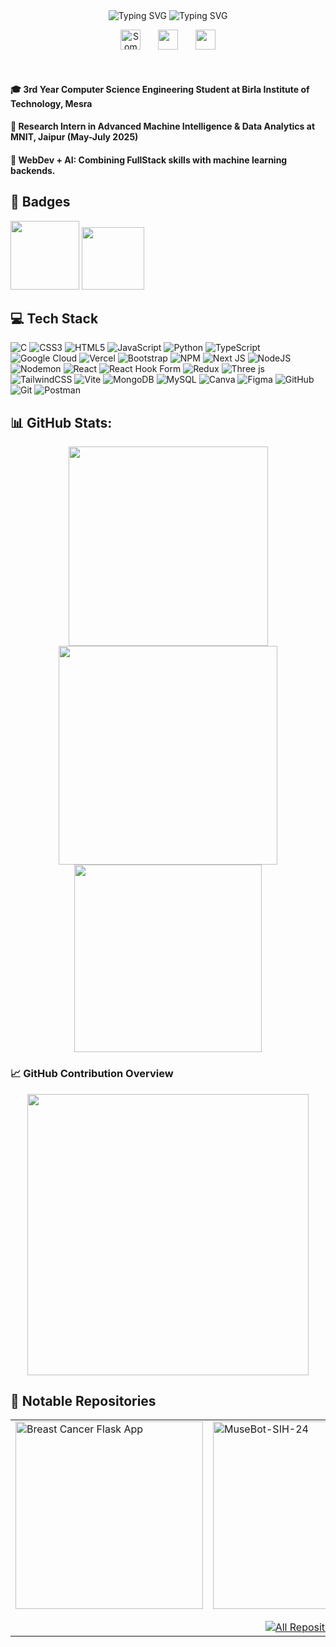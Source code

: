<div align="center" style="line-height: -1;">
  <img src="https://readme-typing-svg.herokuapp.com?font=Fira+Code&weight=500&size=30&duration=1&pause=1000&color=F7F7F7FF&center=true&vCenter=true&repeat=false&width=600&lines=Somesh+Goyal" alt="Typing SVG" />
  <img src="https://readme-typing-svg.herokuapp.com?font=Fira+Code&weight=500&size=25&duration=3000&pause=1000&color=F7F7F7FF&center=true&vCenter=true&repeat=false&width=650&lines=Hey,+Welcome+to+my+GitHub+👋" alt="Typing SVG" />
  <!-- Social icons section -->
  <p align="center">
  <a href="https://www.linkedin.com/in/somesh-goyal"><img width="32px" alt="Somesh's LinkedIn" title="LinkedIn" src="https://skillicons.dev/icons?i=linkedin"/></a>
  &#8287;&#8287;&#8287;&#8287;&#8287;
  <a href="https://discord.gg/someshog" alt="Discord" title="Somesh's Discord"><img width="32px" src="https://skillicons.dev/icons?i=discord"/></a>
  &#8287;&#8287;&#8287;&#8287;&#8287;
 <a href="mailto:workwithsomesh1@gmail.com">
  <img src="https://skillicons.dev/icons?i=gmail" width="32">
</a>
</p>
</div>
<br/>

#### 🎓 3rd Year Computer Science Engineering Student at Birla Institute of Technology, Mesra

#### 🔬 Research Intern in Advanced Machine Intelligence & Data Analytics at MNIT, Jaipur (May-July 2025)

#### 🤖 WebDev + AI: Combining FullStack skills with machine learning backends.



## 🏅 Badges
<a href="https://gssoc.girlscript.tech/leaderboard"><img src="https://raw.githubusercontent.com/GSSoC24/Postman-Challenge/main/docs/assets/1.png" width="110px" height="110px"></a> <a href="https://holopin.io/@somesh_goyal"><img src="https://assets.holopin.io/hf2024levels/level4-sloth-hello-tea-hoodie-witch-eclipse.webp" width="100px" height="100px"></a>




## 💻 Tech Stack

![C](https://img.shields.io/badge/c-%2300599C.svg?style=for-the-badge&logo=c&logoColor=white) ![CSS3](https://img.shields.io/badge/css3-%231572B6.svg?style=for-the-badge&logo=css3&logoColor=white) ![HTML5](https://img.shields.io/badge/html5-%23E34F26.svg?style=for-the-badge&logo=html5&logoColor=white) ![JavaScript](https://img.shields.io/badge/javascript-%23323330.svg?style=for-the-badge&logo=javascript&logoColor=%23F7DF1E) ![Python](https://img.shields.io/badge/python-3670A0?style=for-the-badge&logo=python&logoColor=ffdd54) ![TypeScript](https://img.shields.io/badge/typescript-%23007ACC.svg?style=for-the-badge&logo=typescript&logoColor=white) ![Google Cloud](https://img.shields.io/badge/GoogleCloud-%234285F4.svg?style=for-the-badge&logo=google-cloud&logoColor=white) ![Vercel](https://img.shields.io/badge/vercel-%23000000.svg?style=for-the-badge&logo=vercel&logoColor=white) ![Bootstrap](https://img.shields.io/badge/bootstrap-%238511FA.svg?style=for-the-badge&logo=bootstrap&logoColor=white) ![NPM](https://img.shields.io/badge/NPM-%23CB3837.svg?style=for-the-badge&logo=npm&logoColor=white) ![Next JS](https://img.shields.io/badge/Next-black?style=for-the-badge&logo=next.js&logoColor=white) ![NodeJS](https://img.shields.io/badge/node.js-6DA55F?style=for-the-badge&logo=node.js&logoColor=white) ![Nodemon](https://img.shields.io/badge/NODEMON-%23323330.svg?style=for-the-badge&logo=nodemon&logoColor=%BBDEAD) ![React](https://img.shields.io/badge/react-%2320232a.svg?style=for-the-badge&logo=react&logoColor=%2361DAFB) ![React Hook Form](https://img.shields.io/badge/React%20Hook%20Form-%23EC5990.svg?style=for-the-badge&logo=reacthookform&logoColor=white) ![Redux](https://img.shields.io/badge/redux-%23593d88.svg?style=for-the-badge&logo=redux&logoColor=white) ![Three js](https://img.shields.io/badge/threejs-black?style=for-the-badge&logo=three.js&logoColor=white) ![TailwindCSS](https://img.shields.io/badge/tailwindcss-%2338B2AC.svg?style=for-the-badge&logo=tailwind-css&logoColor=white) ![Vite](https://img.shields.io/badge/vite-%23646CFF.svg?style=for-the-badge&logo=vite&logoColor=white) ![MongoDB](https://img.shields.io/badge/MongoDB-%234ea94b.svg?style=for-the-badge&logo=mongodb&logoColor=white) ![MySQL](https://img.shields.io/badge/mysql-4479A1.svg?style=for-the-badge&logo=mysql&logoColor=white) ![Canva](https://img.shields.io/badge/Canva-%2300C4CC.svg?style=for-the-badge&logo=Canva&logoColor=white) ![Figma](https://img.shields.io/badge/figma-%23F24E1E.svg?style=for-the-badge&logo=figma&logoColor=white) ![GitHub](https://img.shields.io/badge/github-%23121011.svg?style=for-the-badge&logo=github&logoColor=white) ![Git](https://img.shields.io/badge/git-%23F05033.svg?style=for-the-badge&logo=git&logoColor=white) ![Postman](https://img.shields.io/badge/Postman-FF6C37?style=for-the-badge&logo=postman&logoColor=white)

## 📊 GitHub Stats:
<p align="center">
  <img width="319" src="https://github-readme-stats.vercel.app/api?username=Someshog&theme=default&hide_border=true&include_all_commits=false&count_private=false" />
  <img width="350" src="https://github-readme-streak-stats.herokuapp.com?user=Someshog&theme=default&hide_border=true" />
  <img width="300" src="https://github-readme-stats.vercel.app/api/top-langs/?username=Someshog&theme=default&hide_border=true&layout=compact" />
</p>


### 📈 GitHub Contribution Overview
<p align="center">
  <img width="450" src="https://github-contributor-stats.vercel.app/api?username=Someshog&limit=5&theme=default&combine_all_yearly_contributions=true" />
</p>

## 🌟 Notable Repositories
<table align="center">
  <tr>
    <td>
      <a href="https://github.com/Someshog/Breast-cancer-flask-app">
        <img width="300" src="https://github-readme-stats.vercel.app/api/pin/?username=Someshog&repo=Breast-cancer-flask-app&theme=default&bg_color=ffffff&title_color=0f4c75&hide_border=true&icon_color=3282b8&show_icons=true" alt="Breast Cancer Flask App" />
      </a>
    </td>
    <td>
      <a href="https://github.com/Someshog/MuseBot-SIH-24">
        <img width="300" src="https://github-readme-stats.vercel.app/api/pin/?username=Someshog&repo=MuseBot-SIH-24&theme=default&bg_color=ffffff&title_color=0f4c75&hide_border=true&icon_color=3282b8&show_icons=true" alt="MuseBot-SIH-24" />
      </a>
    </td>
    <td>
      <a href="https://github.com/Someshog/tcwebsite25-">
        <img width="300" src="https://github-readme-stats.vercel.app/api/pin/?username=Someshog&repo=tcwebsite25-&theme=default&bg_color=ffffff&title_color=0f4c75&hide_border=true&icon_color=3282b8&show_icons=true" alt="TechVibes 2025 Website" />
      </a>
    </td>
  </tr>
  <tr>
    <td colspan="3" align="center" style="padding-top: 15px;">
      <a href="https://github.com/Someshog?tab=repositories">
        <img alt="All Repositories" title="All Repositories" src="https://custom-icon-badges.demolab.com/badge/-Click%20Here%20For%20All%20My%20Repos-ffffff?style=for-the-badge&logoColor=black&logo=repo"/>
      </a>
    </td>
  </tr>
</table>




